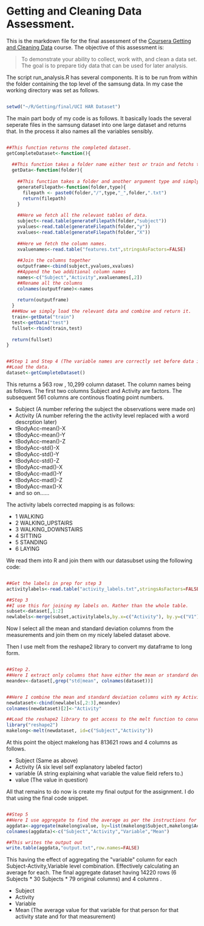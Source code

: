 # Getting and Cleaning Data Assessment.


This is the markdown file for  the final assessment of the [Coursera Getting and Cleaning Data] course. The objective of this assessment is:

>To demonstrate your ability to collect, work with, and clean a data set. The goal is to prepare tidy data that can be used for later analysis.


The script run_analysis.R has several components. It is to be run from within the folder containing the top level of the samsung data. In my case the working directory was set as follows.


```r

setwd("~/R/Getting/final/UCI HAR Dataset")

```

The main part body of my code is as follows. It basically loads the several seperate files in the samsung dataset into one large dataset and returns that. In the process it also names all the variables sensibly.


```r

##This function returns the completed dataset.
getCompleteDataset<-function(){
  
  ##This function takes a folder name either test or train and fetchs the data from that folder and subfolders
  getData<-function(folder){
    
    ##This function takes a folder and another argument type and simply returns the path to the relevant file.
    generateFilepath<-function(folder,type){
      filepath <- paste0(folder,"/",type,"_",folder,".txt")
      return(filepath)
    }
    
    ##Here we fetch all the relevant tables of data.
    subject<-read.table(generateFilepath(folder,"subject"))
    yvalues<-read.table(generateFilepath(folder,"y"))
    xvalues<-read.table(generateFilepath(folder,"X"))
    
    ##Here we fetch the column names.
    xvaluenames<-read.table("features.txt",stringsAsFactors=FALSE)
    
    ##Join the columns together
    outputframe<-cbind(subject,yvalues,xvalues)
    ##Append the two additional column names
    names<-c("Subject","Activity",xvaluenames[,2])
    ##Rename all the columns
    colnames(outputframe)<-names
    
    return(outputframe)
  }
  ###Now we simply load the relevant data and combine and return it.
  train<-getData("train")
  test<-getData("test")
  fullset<-rbind(train,test)
  
  return(fullset)
}


##Step 1 and Step 4 (The variable names are correctly set before data is returned)
##Load the data.
dataset<-getCompleteDataset()

```

This returns a 563 row , 10,299 column dataset. The column names being as follows. The first two columns Subject and Activity are factors. The subsequent 561 columns are continous floating point numbers.

 - Subject (A number refering the subject the observations were made on)
 - Activity (A number refering the the activity level replaced with a word descrption later)
 - tBodyAcc-mean()-X
 - tBodyAcc-mean()-Y
 - tBodyAcc-mean()-Z
 - tBodyAcc-std()-X
 - tBodyAcc-std()-Y
 - tBodyAcc-std()-Z
 - tBodyAcc-mad()-X
 - tBodyAcc-mad()-Y
 - tBodyAcc-mad()-Z
 - tBodyAcc-max()-X
 - and so on......

The activity labels corrected mapping is  as follows:

 - 1  WALKING
 - 2	WALKING_UPSTAIRS
 - 3	WALKING_DOWNSTAIRS
 - 4	SITTING
 - 5	STANDING
 - 6	LAYING


We read them into R and join them with  our datasubset using the following code:


```r

##Get the labels in prep for step 3 
activitylabels<-read.table("activity_labels.txt",stringsAsFactors=FALSE)

##Step 3
##I use this for joining my labels on. Rather than the whole table.
subset<-dataset[,1:2]
newlabels<-merge(subset,activitylabels,by.x=c("Activity"), by.y=c("V1"))

```

Now I select all the mean and standard deviation columns from the measurements and join them on my nicely labeled dataset above.

Then I use melt from the reshape2 library to convert my dataframe to long form.


```r

##Step 2.
##Here I extract only columns that have either the mean or standard deviation using a lovely grep
meandev<-dataset[,grep("std|mean", colnames(dataset))]


##Here I combine the mean and standard deviation columns with my Activity and Subject data to create my new dataset.
newdataset<-cbind(newlabels[,2:3],meandev)
colnames(newdataset)[2]<-"Activity"  

##Load the reshape2 library to get access to the melt function to convert my dataframe from wide to long form.
library("reshape2")
makelong<-melt(newdataset, id=c("Subject","Activity"))

```

At this point the object makelong has 813621 rows and 4 columns as follows.

 - Subject (Same as above)
 - Activity (A six level self explanatory labeled factor)
 - variable (A string explaining what variable the value field refers to.)
 - value (The value in question)
 
 
All that remains to do now is create my final output for the assignment. I do that using the final code snippet.


```r

##Step 5
##Here I use aggregate to find the average as per the instructions for step 5. 
aggdata<-aggregate(makelong$value, by=list(makelong$Subject,makelong$Activity,makelong$variable), FUN=mean)
colnames(aggdata)<-c("Subject","Activity","Variable","Mean")  

##This writes the output out
write.table(aggdata,"output.txt",row.names=FALSE)

```

This having the effect of aggregating the "variable" column for each Subject-Activity,Variable level combination. Effectively calculating an average for each. The final aggregate dataset having 14220 rows (6 Subjects * 30 Subjects * 79 original columns) and 4 columns .

 - Subject
 - Activity
 - Variable
 - Mean (The average value for that variable for that person for that activity state and for that measurement)
 

 
 
 
 
 
 
 
 
 
 [Coursera Getting and Cleaning Data]:https://www.coursera.org/course/getdata
 [family of different apply]:https://nsaunders.wordpress.com/2010/08/20/a-brief-introduction-to-apply-in-r/